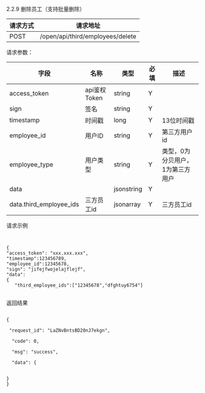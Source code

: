 2.2.9 删除员工（支持批量删除）

请求方式|请求地址
----|---
POST|/open/api/third/employees/delete


请求参数：

字段|名称|类型|必填|描述
-----|-----|----|----|----
access_token|api鉴权Token|string|Y|
sign|签名|string|Y||
timestamp|时间戳 |long|Y|13位时间戳
employee\_id| 用户ID|string|Y|第三方用户id
employee\_type| 用户类型|string|Y|类型，0为分贝用户，1为第三方用户
data || jsonstring |Y|
data.third\_employee\_ids| 三方员工id|jsonarray|Y| 三方员工id 
 

 
 请求示例
 
 
 ``` 


{
 "access_token": "xxx.xxx.xxx",
 "timestamp":123456789,
 "employee_id":12345678,
 "sign": "jifejfwojelajflejf",
 "data":{
	"third_employee_ids":["12345678","dfghtuy6754"]   
```

返回结果
```
{  
 "request_id": "LaZNvBntsBD20nJ7ekgn", 
  "code": 0,   
  "msg": "success",  
  "data": {   
     }
}

```
